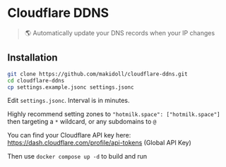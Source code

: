 # Cloudflare DDNS

> 🌎 Automatically update your DNS records when your IP changes

## Installation

```bash
git clone https://github.com/makidoll/cloudflare-ddns.git
cd cloudflare-ddns
cp settings.example.jsonc settings.jsonc
```

Edit `settings.jsonc`. Interval is in minutes.

Highly recommend setting zones to `"hotmilk.space": ["hotmilk.space"]`<br>
then targeting a `*` wildcard, or any subdomains to `@`

You can find your Cloudflare API key here: https://dash.cloudflare.com/profile/api-tokens (Global API Key)

Then use `docker compose up -d` to build and run
